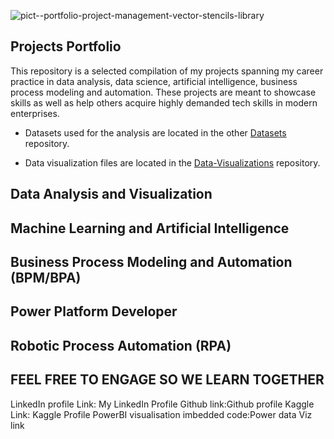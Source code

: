 ![pict--portfolio-project-management-vector-stencils-library](https://user-images.githubusercontent.com/54411162/229269447-093ce8ae-f21e-488e-8a41-b2a9f62932cc.png)

## Projects Portfolio

This repository is a selected compilation of my projects spanning my career practice in data analysis, data science, artificial intelligence, business process modeling and automation. These projects are meant to showcase skills as well as help others acquire highly demanded tech skills in modern enterprises.

* Datasets used for the analysis are located in the other [Datasets](https://github.com/EngNormie/Datasets/) repository.

* Data visualization files are located in the [Data-Visualizations](https://github.com/EngNormie/Data-Visualizations) repository.


## Data Analysis and Visualization

## Machine Learning and Artificial Intelligence

## Business Process Modeling and Automation (BPM/BPA)

## Power Platform Developer

## Robotic Process Automation (RPA)

## FEEL FREE TO ENGAGE SO WE LEARN TOGETHER 
LinkedIn profile Link: My LinkedIn Profile
Github link:Github profile
Kaggle Link: Kaggle Profile
PowerBI visualisation imbedded code:Power data Viz link
